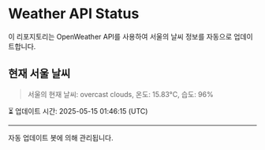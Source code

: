 
# Weather API Status

이 리포지토리는 OpenWeather API를 사용하여 서울의 날씨 정보를 자동으로 업데이트합니다.

## 현재 서울 날씨
> 서울의 현재 날씨: overcast clouds, 온도: 15.83°C, 습도: 96%

⏳ 업데이트 시간: 2025-05-15 01:46:15 (UTC)

---
자동 업데이트 봇에 의해 관리됩니다.
